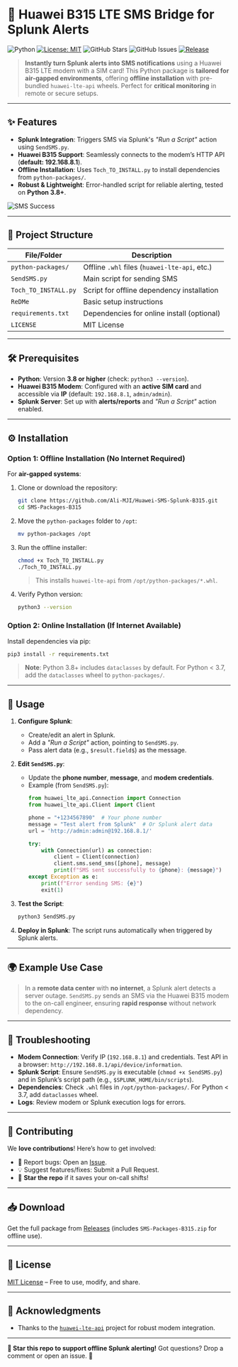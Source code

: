 # 🚀 **Huawei B315 LTE SMS Bridge for Splunk Alerts**

![Python](https://img.shields.io/badge/Python-3.8%2B-blue.svg?style=flat-square)
[![License: MIT](https://img.shields.io/badge/License-MIT-yellow.svg?style=flat-square)](https://opensource.org/licenses/MIT)
![GitHub Stars](https://img.shields.io/github/stars/yourusername/SMS-Packages-B315?style=social)
![GitHub Issues](https://img.shields.io/github/issues/yourusername/SMS-Packages-B315?style=flat-square)
[![Release](https://img.shields.io/github/v/release/yourusername/SMS-Packages-B315?color=green)](https://github.com/yourusername/SMS-Packages-B315/releases)

> **Instantly turn Splunk alerts into SMS notifications** using a Huawei B315 LTE modem with a SIM card! This Python package is **tailored for air-gapped environments**, offering **offline installation** with pre-bundled `huawei-lte-api` wheels. Perfect for **critical monitoring** in remote or secure setups.

---

## ✨ **Features**

- **Splunk Integration**: Triggers SMS via Splunk's *"Run a Script"* action using `SendSMS.py`.
- **Huawei B315 Support**: Seamlessly connects to the modem’s HTTP API (**default: 192.168.8.1**).
- **Offline Installation**: Uses `Toch_TO_INSTALL.py` to install dependencies from `python-packages/`.
- **Robust & Lightweight**: Error-handled script for reliable alerting, tested on **Python 3.8+**.

![SMS Success](images/sms_success.png)

---

## 📂 **Project Structure**

| File/Folder            | Description                              |
|------------------------|------------------------------------------|
| `python-packages/`     | Offline `.whl` files (`huawei-lte-api`, etc.) |
| `SendSMS.py`           | Main script for sending SMS              |
| `Toch_TO_INSTALL.py`   | Script for offline dependency installation |
| `ReDMe`                | Basic setup instructions                 |
| `requirements.txt`     | Dependencies for online install (optional) |
| `LICENSE`              | MIT License                              |

---

## 🛠 **Prerequisites**

- **Python**: Version **3.8 or higher** (check: `python3 --version`).
- **Huawei B315 Modem**: Configured with an **active SIM card** and accessible via **IP** (default: `192.168.8.1`, `admin/admin`).
- **Splunk Server**: Set up with **alerts/reports** and *"Run a Script"* action enabled.

---

## ⚙️ **Installation**

### **Option 1: Offline Installation (No Internet Required)**

For **air-gapped systems**:
1. Clone or download the repository:
   ```bash
   git clone https://github.com/Ali-MJI/Huawei-SMS-Splunk-B315.git
   cd SMS-Packages-B315
   ```
2. Move the `python-packages` folder to `/opt`:
   ```bash
   mv python-packages /opt
   ```
3. Run the offline installer:
   ```bash
   chmod +x Toch_TO_INSTALL.py
   ./Toch_TO_INSTALL.py
   ```
   > This installs `huawei-lte-api` from `/opt/python-packages/*.whl`.
4. Verify Python version:
   ```bash
   python3 --version
   ```

### **Option 2: Online Installation (If Internet Available)**

Install dependencies via pip:
```bash
pip3 install -r requirements.txt
```

> **Note**: Python 3.8+ includes `dataclasses` by default. For Python < 3.7, add the `dataclasses` wheel to `python-packages/`.

---

## 🚀 **Usage**

1. **Configure Splunk**:
   - Create/edit an alert in Splunk.
   - Add a *"Run a Script"* action, pointing to `SendSMS.py`.
   - Pass alert data (e.g., `$result.field$`) as the message.

2. **Edit `SendSMS.py`**:
   - Update the **phone number**, **message**, and **modem credentials**.
   - Example (from `SendSMS.py`):
     ```python
     from huawei_lte_api.Connection import Connection
     from huawei_lte_api.Client import Client

     phone = "+1234567890"  # Your phone number
     message = "Test alert from Splunk"  # Or Splunk alert data
     url = 'http://admin:admin@192.168.8.1/'

     try:
         with Connection(url) as connection:
             client = Client(connection)
             client.sms.send_sms([phone], message)
             print(f"SMS sent successfully to {phone}: {message}")
     except Exception as e:
         print(f"Error sending SMS: {e}")
         exit(1)
     ```

3. **Test the Script**:
   ```bash
   python3 SendSMS.py
   ```

4. **Deploy in Splunk**: The script runs automatically when triggered by Splunk alerts.

---

## 🌍 **Example Use Case**

> In a **remote data center** with **no internet**, a Splunk alert detects a server outage. `SendSMS.py` sends an SMS via the Huawei B315 modem to the on-call engineer, ensuring **rapid response** without network dependency.

---

## 🐞 **Troubleshooting**

- **Modem Connection**: Verify IP (`192.168.8.1`) and credentials. Test API in a browser: `http://192.168.8.1/api/device/information`.
- **Splunk Script**: Ensure `SendSMS.py` is executable (`chmod +x SendSMS.py`) and in Splunk’s script path (e.g., `$SPLUNK_HOME/bin/scripts`).
- **Dependencies**: Check `.whl` files in `/opt/python-packages/`. For Python < 3.7, add `dataclasses` wheel.
- **Logs**: Review modem or Splunk execution logs for errors.

---

## 🤝 **Contributing**

We **love contributions**! Here’s how to get involved:
- 🐛 Report bugs: Open an [Issue](https://github.com/Ali-MJI/Huawei-SMS-Splunk-B315.git).
- 💡 Suggest features/fixes: Submit a Pull Request.
- 🌟 **Star the repo** if it saves your on-call shifts!

---

## 📥 **Download**

Get the full package from [Releases](https://github.com/Ali-MJI/Huawei-SMS-Splunk-B315.git) (includes `SMS-Packages-B315.zip` for offline use).

---

## 📜 **License**

[MIT License](LICENSE) – Free to use, modify, and share.

---

## 🙌 **Acknowledgments**
- Thanks to the [`huawei-lte-api`](https://github.com/Salamek/huawei-lte-api) project for robust modem integration.

---

**🌟 Star this repo to support offline Splunk alerting!** Got questions? Drop a comment or open an issue. 🚀
